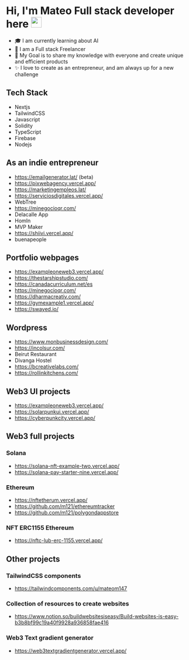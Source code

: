 # Hi, I'm Mateo Full stack developer here <img src="https://github.com/TheDudeThatCode/TheDudeThatCode/blob/master/Assets/Hi.gif" width="29px">


   - 🎓 I am currently learning about AI
   - 🔭 I am a Full stack Freelancer
   - 🎯 My Goal is to share my knowledge with everyone and create unique and efficient products
   - ✨ I love to create as an entrepreneur, and am always up for a new challenge

## Tech Stack
  - Nextjs
  - TailwindCSS
  - Javascript
  - Solidity
  - TypeScript
  - Firebase
  - Nodejs

## As an indie entrepreneur
   - https://emailgenerator.lat/    (beta) 
   - https://pixwebagency.vercel.app/
   - https://marketingempleos.lat/
   - https://serviciosdigitales.vercel.app/
   - WebTree
   - https://minegocioqr.com/
   - Delacalle App
   - HomIn
   - MVP Maker
   - https://shiivi.vercel.app/
   - buenapeople

## Portfolio webpages
  - https://exampleoneweb3.vercel.app/
  - https://thestarshipstudio.com/
  - https://canadacurriculum.net/es
  - https://minegocioqr.com/
  - https://dharmacreativ.com/
  - https://gymexample1.vercel.app/
  - https://swayed.io/

## Wordpress
  - https://www.monbusinessdesign.com/
  - https://incolsur.com/
  - Beirut Restaurant
  - Divanga Hostel
  - https://bcreativelabs.com/
  - https://rollinkitchens.com/

## Web3 UI projects
 - https://exampleoneweb3.vercel.app/
 - https://solarpunkui.vercel.app/
 - https://cyberpunkcity.vercel.app/

## Web3 full projects
  ### Solana
  - https://solana-nft-example-two.vercel.app/
  - https://solana-pay-starter-nine.vercel.app/
  ### Ethereum
  - https://nftetherum.vercel.app/
  - https://github.com/m121/ethereumtracker
  - https://github.com/m121/polygondappstore
  ### NFT ERC1155 Ethereum
  - https://nftc-lub-erc-1155.vercel.app/

## Other projects
   ### TailwindCSS components
   - https://tailwindcomponents.com/u/mateom147
   ### Collection of resources to create websites
   - https://www.notion.so/buildwebsitesiseasy/Build-websites-is-easy-b3b8bf99c19a40f9928a936858fae416
   ### Web3 Text gradient generator
   - https://web3textgradientgenerator.vercel.app/





<!--
**m121/m121** is a ✨ _special_ ✨ repository because its `README.md` (this file) appears on your GitHub profile.

Here are some ideas to get you started:

- 🔭 I’m currently working on ...
- 🌱 I’m currently learning ...
- 👯 I’m looking to collaborate on ...
- 🤔 I’m looking for help with ...
- 💬 Ask me about ...
- 📫 How to reach me: ...
- 😄 Pronouns: ...
- ⚡ Fun fact: ...
-->
